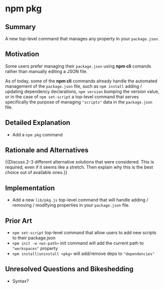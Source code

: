 # npm pkg

## Summary

A new top-level command that manages any property in your `package.json`.

## Motivation

Some users prefer managing their `package.json` using **npm cli** comands rather than manually editing a JSON file.

As of today, some of the **npm cli** commands already handle the automated management of the `package.json` file, such as `npm install` adding / updating dependency declarations, `npm version` bumping the version value, or in the case of `npm set-script` a top-level command that serves specifically the purpose of managing `"scripts"` data in the `package.json` file.

## Detailed Explanation

- Add a `npm pkg` command

## Rationale and Alternatives

{{Discuss 2-3 different alternative solutions that were considered. This is required, even if it seems like a stretch. Then explain why this is the best choice out of available ones.}}

## Implementation

- Add a new `lib/pkg.js` top-level command that will handle adding / removing / modifying properties in your `package.json` file.

## Prior Art

- `npm set-script` top-level command that allow users to add new scripts to their package.json
- `npm init -w <ws-path>` init command will add the current path to `"workspaces"` property
- `npm install|uninstall <pkg>` will add/remove deps to `"dependencies"`

## Unresolved Questions and Bikeshedding

- Syntax?
